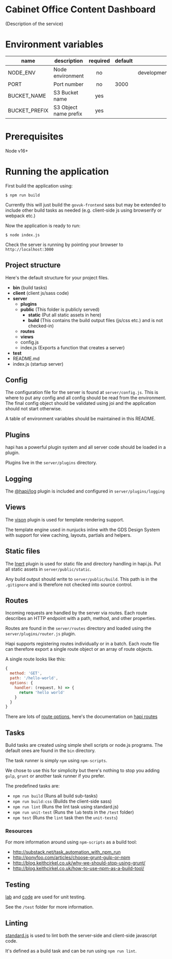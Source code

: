 # Cabinet Office Content Dashboard
(Description of the service)

# Environment variables

| name               | description              | required | default |            valid            | notes |
|--------------------|--------------------------|:--------:|---------|:---------------------------:|-------|
| NODE_ENV           | Node environment         |    no    |         | development,test,production |       |
| PORT               | Port number              |    no    | 3000    |                             |       |
| BUCKET_NAME        | S3 Bucket name           |    yes   |         |                             |       |
| BUCKET_PREFIX      | S3 Object name prefix    |    yes   |         |                             |       |

# Prerequisites

Node v16+

# Running the application

First build the application using:

`$ npm run build`

Currently this will just build the `govuk-frontend` sass but may be extended to include other build tasks as needed (e.g. client-side js using browserify or webpack etc.)

Now the application is ready to run:

`$ node index.js`

Check the server is running by pointing your browser to `http://localhost:3000`

## Project structure

Here's the default structure for your project files.

* **bin** (build tasks)
* **client** (client js/sass code)
* **server**
  * **plugins**
  * **public**  (This folder is publicly served)
    * **static** (Put all static assets in here)
    * **build** (This contains the build output files (js/css etc.) and is not checked-in)
  * **routes**
  * **views**
  * config.js
  * index.js (Exports a function that creates a server)
* **test**
* README.md
* index.js (startup server)

## Config

The configuration file for the server is found at `server/config.js`.
This is where to put any config and all config should be read from the environment.
The final config object should be validated using joi and the application should not start otherwise.

A table of environment variables should be maintained in this README.

## Plugins

hapi has a powerful plugin system and all server code should be loaded in a plugin.

Plugins live in the `server/plugins` directory.

## Logging

The [@hapi/log](https://github.com/hapijs/log) plugin is included and configured in `server/plugins/logging`

## Views

The [vison](https://github.com/hapijs/vision) plugin is used for template rendering support.

The template engine used in nunjucks inline with the GDS Design System with support for view caching, layouts, partials and helpers.

## Static files

The [Inert](https://github.com/hapijs/inert) plugin is used for static file and directory handling in hapi.js.
Put all static assets in `server/public/static`.

Any build output should write to `server/public/build`. This path is in the `.gitignore` and is therefore not checked into source control.

## Routes

Incoming requests are handled by the server via routes. 
Each route describes an HTTP endpoint with a path, method, and other properties.

Routes are found in the `server/routes` directory and loaded using the `server/plugins/router.js` plugin.

Hapi supports registering routes individually or in a batch.
Each route file can therefore export a single route object or an array of route objects.

A single route looks like this:

```js
{
  method: 'GET',
  path: '/hello-world',
  options: {
    handler: (request, h) => {
      return 'hello world'
    }
  }
}
```

There are lots of [route options](http://hapijs.com/api#route-options), here's the documentation on [hapi routes](http://hapijs.com/tutorials/routing)

## Tasks

Build tasks are created using simple shell scripts or node.js programs.
The default ones are found in the `bin` directory.

The task runner is simply `npm` using `npm-scripts`.

We chose to use this for simplicity but there's nothing to stop you adding `gulp`, `grunt` or another task runner if you prefer. 

The predefined tasks are:

- `npm run build` (Runs all build sub-tasks)
- `npm run build:css` (Builds the client-side sass)
- `npm run lint` (Runs the lint task using standard.js)
- `npm run unit-test` (Runs the `lab` tests in the `/test` folder)
- `npm test` (Runs the `lint` task then the `unit-tests`)

### Resources

For more information around using `npm-scripts` as a build tool:

- http://substack.net/task_automation_with_npm_run
- http://ponyfoo.com/articles/choose-grunt-gulp-or-npm
- http://blog.keithcirkel.co.uk/why-we-should-stop-using-grunt/
- http://blog.keithcirkel.co.uk/how-to-use-npm-as-a-build-tool/

## Testing

[lab](https://github.com/hapijs/lab) and [code](https://github.com/hapijs/code) are used for unit testing.

See the `/test` folder for more information.

## Linting

[standard.js](http://standardjs.com/) is used to lint both the server-side and client-side javascript code.

It's defined as a build task and can be run using `npm run lint`.
